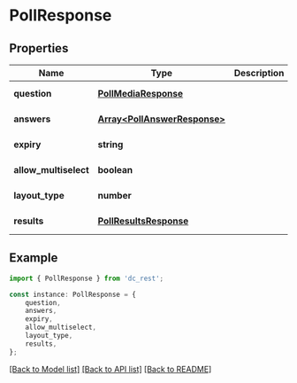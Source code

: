 # PollResponse


## Properties

Name | Type | Description | Notes
------------ | ------------- | ------------- | -------------
**question** | [**PollMediaResponse**](PollMediaResponse.md) |  | [default to undefined]
**answers** | [**Array&lt;PollAnswerResponse&gt;**](PollAnswerResponse.md) |  | [default to undefined]
**expiry** | **string** |  | [default to undefined]
**allow_multiselect** | **boolean** |  | [default to undefined]
**layout_type** | **number** |  | [default to undefined]
**results** | [**PollResultsResponse**](PollResultsResponse.md) |  | [default to undefined]

## Example

```typescript
import { PollResponse } from 'dc_rest';

const instance: PollResponse = {
    question,
    answers,
    expiry,
    allow_multiselect,
    layout_type,
    results,
};
```

[[Back to Model list]](../README.md#documentation-for-models) [[Back to API list]](../README.md#documentation-for-api-endpoints) [[Back to README]](../README.md)
